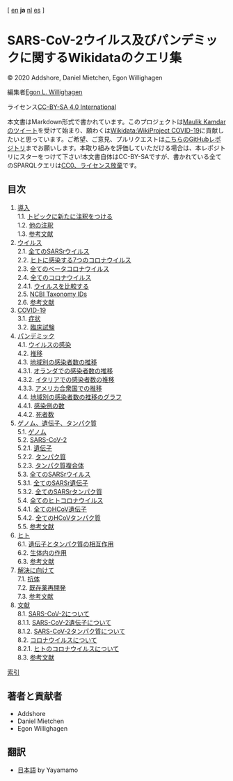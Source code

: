 [ [en](../index.md) **ja** [nl](../nl/index.md) [es](../es/index.md)  ]

# SARS-CoV-2ウイルス及びパンデミックに関するWikidataのクエリ集

© 2020 Addshore, Daniel Mietchen, Egon Willighagen

編集者[Egon L. Willighagen](https://orcid.org/0000-0001-7542-0286)

ライセンス[CC-BY-SA 4.0 International](https://creativecommons.org/licenses/by-sa/4.0/)

本文書はMarkdown形式で書かれています。このプロジェクトは[Maulik Kamdarのツイート](https://twitter.com/maulikkamdar/status/1239599404098740225)を受けて始まり、願わくは[Wikidata:WikiProject COVID-19](https://www.wikidata.org/wiki/Wikidata:WikiProject_COVID-19)に貢献したいと思っています。ご希望、ご意見、プルリクエストは[こちらのGitHubレポジトリ](https://github.com/egonw/SARS-CoV-2-Queries/)までお願いします。本取り組みを評価していただける場合は、本レポジトリにスターをつけて下さい!本文書自体はCC-BY-SAですが、書かれている全てのSPARQLクエリは[CC0、ライセンス放棄](https://creativecommons.org/share-your-work/public-domain/cc0/)です。

## 目次

1. [導入](intro.md) <br />
1.1. [トピックに新たに注釈をつける](intro.md#トピックに新たに注釈をつける) <br />
1.2. [他の注釈](intro.md#他の注釈) <br />
1.3. [参考文献](intro.md#参考文献) <br />
2. [ウイルス](viruses.md) <br />
2.1. [全てのSARSrウイルス](viruses.md#全てのsarsrウイルス) <br />
2.2. [ヒトに感染する7つのコロナウイルス](viruses.md#ヒトに感染する7つのコロナウイルス) <br />
2.3. [全てのベータコロナウイルス](viruses.md#全てのベータコロナウイルス) <br />
2.4. [全てのコロナウイルス](viruses.md#全てのコロナウイルス) <br />
2.4.1. [ウイルスを比較する](viruses.md#ウイルスを比較する) <br />
2.5. [NCBI Taxonomy IDs](viruses.md#ncbi-taxonomy-ids) <br />
2.6. [参考文献](viruses.md#参考文献) <br />
3. [COVID-19](covid.md) <br />
3.1. [症状](covid.md#症状) <br />
3.2. [臨床試験](covid.md#臨床試験) <br />
4. [パンデミック](pandemic.md) <br />
4.1. [ウイルスの<topic>感染</topic>](pandemic.md#ウイルスの<topic>感染</topic>) <br />
4.2. [推移](pandemic.md#推移) <br />
4.3. [地域別の感染者数の推移](pandemic.md#地域別の感染者数の推移) <br />
4.3.1. [オランダでの感染者数の推移](pandemic.md#オランダでの感染者数の推移) <br />
4.3.2. [イタリアでの感染者数の推移](pandemic.md#イタリアでの感染者数の推移) <br />
4.3.3. [アメリカ合衆国での推移](pandemic.md#アメリカ合衆国での推移) <br />
4.4. [地域別の感染者数の推移のグラフ](pandemic.md#地域別の感染者数の推移のグラフ) <br />
4.4.1. [感染例の数](pandemic.md#感染例の数) <br />
4.4.2. [死者数](pandemic.md#死者数) <br />
5. [ゲノム、遺伝子、タンパク質](genes.md) <br />
5.1. [ゲノム](genes.md#ゲノム) <br />
5.2. [SARS-CoV-2](genes.md#sars-cov-2) <br />
5.2.1. [遺伝子](genes.md#遺伝子) <br />
5.2.2. [タンパク質](genes.md#タンパク質) <br />
5.2.3. [タンパク質複合体](genes.md#タンパク質複合体) <br />
5.3. [全てのSARSrウイルス](genes.md#全てのsarsrウイルス) <br />
5.3.1. [全てのSARSr遺伝子](genes.md#全てのsarsr遺伝子) <br />
5.3.2. [全てのSARSrタンパク質](genes.md#全てのsarsrタンパク質) <br />
5.4. [全てのヒトコロナウイルス](genes.md#全てのヒトコロナウイルス) <br />
5.4.1. [全てのHCoV遺伝子](genes.md#全てのhcov遺伝子) <br />
5.4.2. [全てのHCoVタンパク質](genes.md#全てのhcovタンパク質) <br />
5.5. [参考文献](genes.md#参考文献) <br />
6. [ヒト](human.md) <br />
6.1. [遺伝子とタンパク質の相互作用](human.md#遺伝子とタンパク質の相互作用) <br />
6.2. [生体内の作用](human.md#生体内の作用) <br />
6.3. [参考文献](human.md#参考文献) <br />
7. [解決に向けて](solution.md) <br />
7.1. [抗体](solution.md#抗体) <br />
7.2. [既存薬再開発](solution.md#既存薬再開発) <br />
7.3. [参考文献](solution.md#参考文献) <br />
8. [文献](literature.md) <br />
8.1. [SARS-CoV-2について](literature.md#sars-cov-2について) <br />
8.1.1. [SARS-CoV-2遺伝子について](literature.md#sars-cov-2遺伝子について) <br />
8.1.2. [SARS-CoV-2タンパク質について](literature.md#sars-cov-2タンパク質について) <br />
8.2. [コロナウイルスについて](literature.md#コロナウイルスについて) <br />
8.2.1. [ヒトのコロナウイルスについて](literature.md#ヒトのコロナウイルスについて) <br />
8.3. [参考文献](literature.md#参考文献) <br />

[索引](indexList.md) <br />

## 著者と貢献者

* Addshore
* Daniel Mietchen
* Egon Willighagen

## 翻訳

* [日本語](https://egonw.github.io/SARS-CoV-2-Queries/ja/) by Yayamamo

